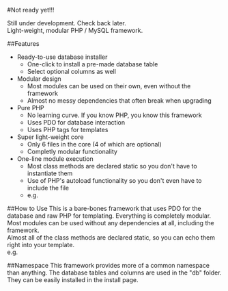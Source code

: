 #Not ready yet!!!

Still under development. Check back later.<br />
Light-weight, modular PHP / MySQL framework.

##Features
* Ready-to-use database installer
  * One-click to install a pre-made database table
  * Select optional columns as well
* Modular design
  * Most modules can be used on their own, even without the framework
  * Almost no messy dependencies that often break when upgrading
* Pure PHP
  * No learning curve. If you know PHP, you know this framework
  * Uses PDO for database interaction
  * Uses PHP tags <? ... ?> for templates
* Super light-weight core
  * Only 6 files in the core (4 of which are optional)
  * Completly modular functionality
* One-line module execution
  * Most class methods are declared static so you don't have to instantiate them
  * Use of PHP's autoload functionality so you don't even have to include the file
  * e.g. <?php echo UserRegistration::form($pdo); ?>


##How to Use
This is a bare-bones framework that uses PDO for the database and raw PHP for templating. Everything is completely modular. Most modules can be used without any dependencies at all, including the framework. <br />
Almost all of the class methods are declared static, so you can echo them right into your template. <br />
e.g. <?php echo UserRegistration::form($pdo); ?>

##Namespace
This framework provides more of a common namespace than anything. The database tables and columns are used in the "db" folder. They can be easily installed in the install page.

